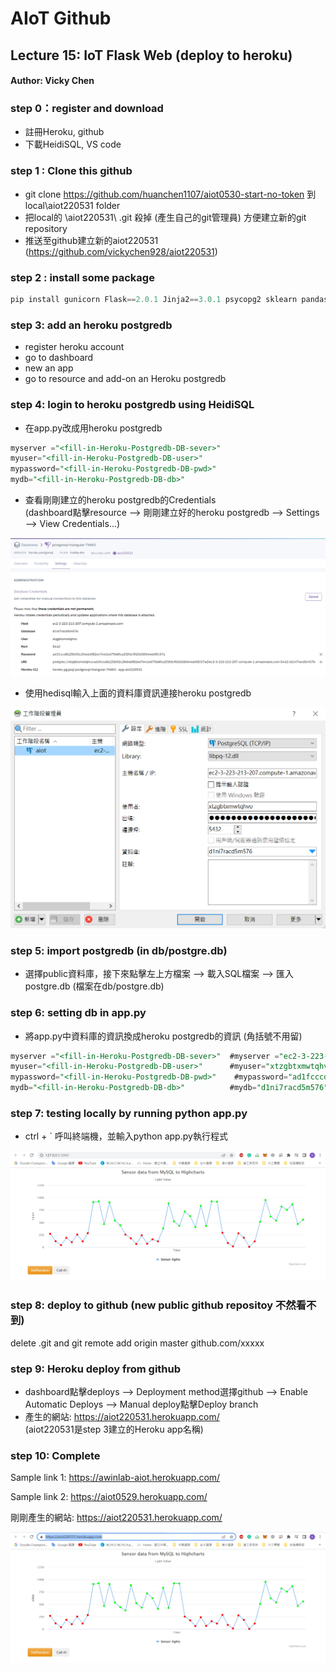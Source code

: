 # AIoT Github

## Lecture 15: IoT Flask Web (deploy to heroku)
#### Author: Vicky Chen 


### step 0：register and download
 * 註冊Heroku, github
 * 下載HeidiSQL, VS code


### step 1 : Clone this github
* git clone https://github.com/huanchen1107/aiot0530-start-no-token 到 local\aiot220531 folder
* 把local的 \aiot220531\ .git 殺掉 (產生自己的git管理員) 方便建立新的git repository 
* 推送至github建立新的aiot220531 (https://github.com/vickychen928/aiot220531)

### step 2 : install some package
```python
pip install gunicorn Flask==2.0.1 Jinja2==3.0.1 psycopg2 sklearn pandas numpy 
```

### step 3: add an heroku postgredb
* register heroku account
* go to dashboard
* new an app
* go to resource and add-on an Heroku postgredb


### step 4: login to heroku postgredb using HeidiSQL
* 在app.py改成用heroku postgredb
```sql
myserver ="<fill-in-Heroku-Postgredb-DB-sever>"
myuser="<fill-in-Heroku-Postgredb-DB-user>"
mypassword="<fill-in-Heroku-Postgredb-DB-pwd>"
mydb="<fill-in-Heroku-Postgredb-DB-db>"
```

* 查看剛剛建立的heroku postgredb的Credentials\
(dashboard點擊resource --> 剛剛建立好的heroku postgredb --> Settings --> View Credentials...)

![](./static/db_credential.png)

* 使用hedisql輸入上面的資料庫資訊連接heroku postgredb

![](./static/hedisql.png)


### step 5: import postgredb (in db/postgre.db)
* 選擇public資料庫，接下來點擊左上方檔案 --> 載入SQL檔案 --> 匯入postgre.db (檔案在db/postgre.db)


### step 6: setting db in app.py
* 將app.py中資料庫的資訊換成heroku postgredb的資訊 (角括號不用留)
```sql
myserver ="<fill-in-Heroku-Postgredb-DB-sever>"  #myserver ="ec2-3-223-213-207.compute-1.amazonaws.com"
myuser="<fill-in-Heroku-Postgredb-DB-user>"      #myuser="xtzgbtxmwtqhvo"
mypassword="<fill-in-Heroku-Postgredb-DB-pwd>"    #mypassword="ad1fcccd6225b92c2febddf82ee7e41ed75b8fca2f2fdcf920d38344dd5fc57a"
mydb="<fill-in-Heroku-Postgredb-DB-db>"          #mydb="d1ni7racd5m576"
```


### step 7: testing locally by running python app.py
* ctrl + ` 呼叫終端機，並輸入python app.py執行程式

![](static/app_py_highcharts.png)


### step 8: deploy to github (new public github repositoy 不然看不到)
delete .git and git remote add origin master github.com/xxxxx


### step 9: Heroku deploy from github
* dashboard點擊deploys --> Deployment method選擇github --> Enable Automatic Deploys --> Manual deploy點擊Deploy branch
* 產生的網站: https://aiot220531.herokuapp.com/ \
(aiot220531是step 3建立的Heroku app名稱)


### step 10: Complete

Sample link 1:
https://awinlab-aiot.herokuapp.com/

Sample link 2: 
https://aiot0529.herokuapp.com/

剛剛產生的網站: https://aiot220531.herokuapp.com/ 

![](./static/heroku_highcharts.png)


